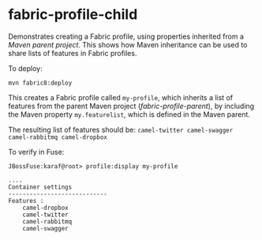 # fabric-profile-child

Demonstrates creating a Fabric profile, using properties inherited from a _Maven parent project_. This shows how Maven inheritance can be used to share lists of features in Fabric profiles.

To deploy:

    mvn fabric8:deploy

This creates a Fabric profile called `my-profile`, which inherits a list of features from the parent Maven project (_fabric-profile-parent_), by including the Maven property `my.featurelist`, which is defined in the Maven parent. 

The resulting list of features should be: `camel-twitter camel-swagger camel-rabbitmq camel-dropbox`

To verify in Fuse:

    JBossFuse:karaf@root> profile:display my-profile

    ....
    Container settings
    ----------------------------
    Features :
        camel-dropbox
        camel-twitter
        camel-rabbitmq
        camel-swagger

